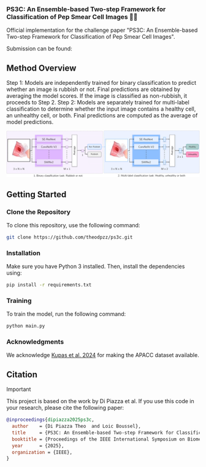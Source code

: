### PS3C: An Ensemble-based Two-step Framework for Classification of Pep Smear Cell Images 🔬🧬
Official implementation for the challenge paper "PS3C: An Ensemble-based Two-step Framework for Classification of Pep Smear Cell Images".

Submission can be found: 

## Method Overview

Step 1: Models are independently trained for binary classification to predict whether an image is rubbish or not. Final predictions are obtained by averaging the model scores. If the image is classified as non-rubbish, it proceeds to Step 2. Step 2: Models are separately trained for multi-label classification to determine whether the input image contains a healthy cell, an unhealthy cell, or both. Final predictions are computed as the average of model predictions.

<img src="https://github.com/theodpzz/ps3c/blob/main/figures/method_overview.png" alt="Method overview" width="900">

## Getting Started

### Clone the Repository

To clone this repository, use the following command:

```bash
git clone https://github.com/theodpzz/ps3c.git
```

### Installation

Make sure you have Python 3 installed. Then, install the dependencies using:

```bash
pip install -r requirements.txt
```

### Training

To train the model, run the following command:

```bash
python main.py
```

### Acknowledgments

We acknowledge [Kupas et al. 2024](https://www.nature.com/articles/s41597-024-03596-3) for making the APACC dataset available.

## Citation

> [!IMPORTANT]  
> This project is based on the work by Di Piazza et al. If you use this code in your research, please cite the following paper:

```BibTeX
@inproceedings{dipiazza2025ps3c,
  author    = {Di Piazza Theo  and Loic Boussel},
  title     = {PS3C: An Ensemble-based Two-step Framework for Classification of Pep Smear Cell Images},
  booktitle = {Proceedings of the IEEE International Symposium on Biomedical Imaging (ISBI)},
  year      = {2025},
  organization = {IEEE},
}
```
